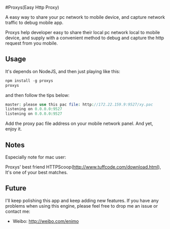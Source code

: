 #Proxys(Easy Http Proxy)

A easy way to share your pc network to mobile device, and capture network traffic to debug mobile app.

Proxys help developer easy to share their local pc network local to mobile device, and supply with a convenient method to debug and capture the http request from you mobile.

## Usage

It's depends on NodeJS, and then just playing like this:

```javascript
npm install -g proxys
proxys
```


and then follow the tips below:
```php
master: please use this pac file: http://172.22.159.9:9527/xy.pac
listening on 0.0.0.0:9527
listening on 0.0.0.0:9527
```
Add the proxy pac file address on your mobile network panel.
And yet, enjoy it.

## Notes

Especially note for mac user:

Proxys' best friend HTTPScoop(http://www.tuffcode.com/download.html), It's one of your best matches.

## Future 

I'll keep polishing this app and keep adding new features. If you have any problems when using this engine, please feel free to drop me an issue or contact me:

* Weibo: http://weibo.com/enimo






